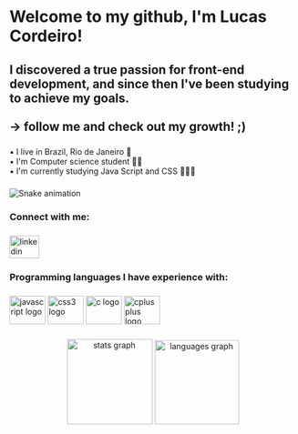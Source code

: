 <h1 align="left">Welcome to my github, I'm Lucas Cordeiro!</h1>

###

<h2 align="left">I discovered a true passion for front-end development, and since then I've been studying to achieve my goals.<br><br>→ follow me and check out my growth! ;)</h2>

###

<p align="left">▪ I live in Brazil, Rio de Janeiro 📍<br>▪ I'm Computer science student 🧑‍💻<br>▪ I'm currently studying Java Script and CSS 👨🏾‍💻</p>

###

<img href="https://raw.githubusercontent.com/cordlucas/cordlucas/blob/output/snake.svg" alt="Snake animation" />

###

<h3 align="left">Connect with me:</h3>

###

<div align="left">
  <a href="https://www.linkedin.com/in/lucascordeiroti/" target="_blank">
    <img src="https://raw.githubusercontent.com/maurodesouza/profile-readme-generator/master/src/assets/icons/social/linkedin/default.svg" width="52" height="40" alt="linkedin logo"  />
  </a>
</div>

###

<h3 align="left">Programming languages I have experience with:</h3>

###

<div align="left">
  <img src="https://cdn.jsdelivr.net/gh/devicons/devicon/icons/javascript/javascript-original.svg" height="50" width="63" alt="javascript logo"  />
  <img src="https://cdn.jsdelivr.net/gh/devicons/devicon/icons/css3/css3-original.svg" height="50" width="63" alt="css3 logo"  />
  <img src="https://cdn.jsdelivr.net/gh/devicons/devicon/icons/c/c-original.svg" height="50" width="63" alt="c logo"  />
  <img src="https://cdn.jsdelivr.net/gh/devicons/devicon/icons/cplusplus/cplusplus-original.svg" height="50" width="63" alt="cplusplus logo"  />
</div>

###

<div align="center">
  <img src="https://github-readme-stats.vercel.app/api?hide_title=false&hide_rank=false&show_icons=true&include_all_commits=true&count_private=true&disable_animations=false&theme=github_dark&locale=en&hide_border=false&username=cordlucas" height="150" alt="stats graph"  />
  <img src="https://github-readme-stats.vercel.app/api/top-langs?locale=en&hide_title=false&layout=compact&card_width=320&langs_count=5&theme=github_dark&hide_border=false&username=cordlucas" height="148" alt="languages graph"  />
</div>

###
